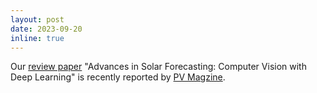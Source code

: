 ```yaml
---
layout: post
date: 2023-09-20
inline: true
---
```


Our <a href='https://doi.org/10.1016/j.adapen.2023.100150'>review paper</a> "Advances in Solar Forecasting: Computer Vision with Deep Learning" is recently reported by <a href='https://www.pv-magazine.com/2023/09/20/computer-vision-for-solar-forecasts/?utm_source=dlvr.it&utm_medium=linkedin'>PV Magzine</a>.
